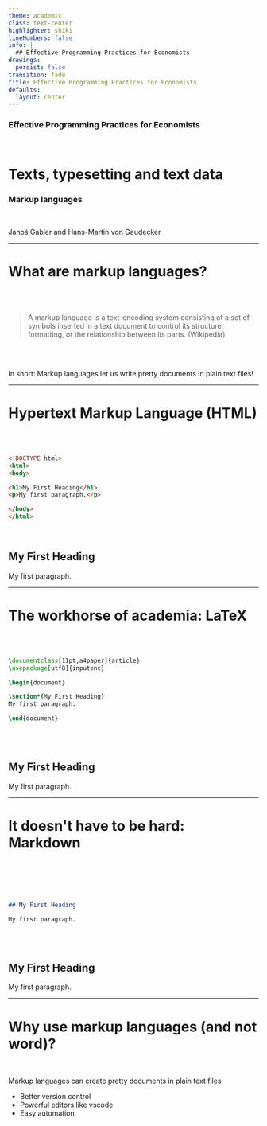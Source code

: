```yaml
---
theme: academic
class: text-center
highlighter: shiki
lineNumbers: false
info: |
  ## Effective Programming Practices for Economists
drawings:
  persist: false
transition: fade
title: Effective Programming Practices for Economists
defaults:
  layout: center
---
```


### Effective Programming Practices for Economists

<br>

# Texts, typesetting and text data

### Markup languages

<br>


Janoś Gabler and Hans-Martin von Gaudecker

---

# What are markup languages?




<br/>
<br/>

> A markup language is a text-encoding system consisting of a set of symbols inserted in a text document to control its structure, formatting, or the relationship between its parts. (Wikipedia)

<br/>
<br/>


In short: Markup languages let us write pretty documents in plain text files!

---

# Hypertext Markup Language (HTML)

<br/>
<br/>

<div class="grid grid-cols-2 gap-4">
<div>

```html
<!DOCTYPE html>
<html>
<body>

<h1>My First Heading</h1>
<p>My first paragraph.</p>

</body>
</html>
```


</div>
<div>

<br/>

## My First Heading

My first paragraph.

</div>
</div>



---

# The workhorse of academia: LaTeX


<br/>
<br/>

<div class="grid grid-cols-2 gap-20">
<div>

```latex
\documentclass[11pt,a4paper]{article}
\usepackage[utf8]{inputenc}

\begin{document}

\section*{My First Heading}
My first paragraph.

\end{document}
```


</div>
<div>

<br/>
<br/>

## My First Heading

My first paragraph.

</div>
</div>


---

# It doesn't have to be hard: Markdown


<br/>
<br/>

<div class="grid grid-cols-2 gap-20">
<div>

<br/>
<br/>

```markdown
## My First Heading

My first paragraph.
```


</div>
<div>

<br/>
<br/>

## My First Heading

My first paragraph.

</div>
</div>


---


# Why use markup languages (and not word)?

<br/>

Markup languages can create pretty documents in plain text files

- Better version control
- Powerful editors like vscode
- Easy automation
